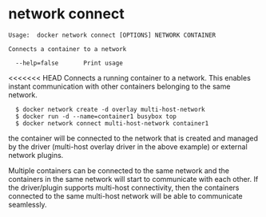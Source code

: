 <!--[metadata]>
+++
title = "network connect"
description = "The network connect command description and usage"
keywords = ["network, connect"]
[menu.main]
parent = "smn_cli"
+++
<![end-metadata]-->

# network connect

    Usage:  docker network connect [OPTIONS] NETWORK CONTAINER

    Connects a container to a network

      --help=false       Print usage

<<<<<<< HEAD
Connects a running container to a network. This enables instant communication with other containers belonging to the same network.

```
  $ docker network create -d overlay multi-host-network
  $ docker run -d --name=container1 busybox top
  $ docker network connect multi-host-network container1
```

the container will be connected to the network that is created and managed by the driver (multi-host overlay driver in the above example) or external network plugins.

Multiple containers can be connected to the same network and the containers in the same network will start to communicate with each other. If the driver/plugin supports multi-host connectivity, then the containers connected to the same multi-host network will be able to communicate seamlessly.
